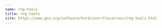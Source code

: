 ```yaml
---
name: rng-tools
title: rng-tools
site: https://www.gnu.org/software/hurd/user/tlecarrour/rng-tools.html
---
```

